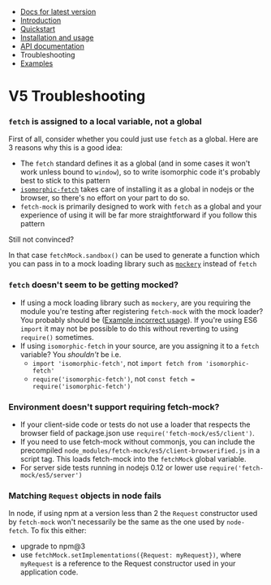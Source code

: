 - [Docs for latest version](/fetch-mock)
- [Introduction](/fetch-mock/v5)
- [Quickstart](/fetch-mock/v5/quickstart)
- [Installation and usage](/fetch-mock/v5/installation)
- [API documentation](/fetch-mock/v5/api)
- Troubleshooting
- [Examples](/fetch-mock/v5/examples)

# V5 Troubleshooting

### `fetch` is assigned to a local variable, not a global

First of all, consider whether you could just use `fetch` as a global. Here are 3 reasons why this is a good idea:

- The `fetch` standard defines it as a global (and in some cases it won't work unless bound to `window`), so to write isomorphic code it's probably best to stick to this pattern
- [`isomorphic-fetch`](https://www.npmjs.com/package/isomorphic-fetch) takes care of installing it as a global in nodejs or the browser, so there's no effort on your part to do so.
- `fetch-mock` is primarily designed to work with `fetch` as a global and your experience of using it will be far more straightforward if you follow this pattern

Still not convinced?

In that case `fetchMock.sandbox()` can be used to generate a function which you can pass in to a mock loading library such as [`mockery`](https://www.npmjs.com/package/mockery) instead of `fetch`

### `fetch` doesn't seem to be getting mocked?

- If using a mock loading library such as `mockery`, are you requiring the module you're testing after registering `fetch-mock` with the mock loader? You probably should be ([Example incorrect usage](https://github.com/wheresrhys/fetch-mock/issues/70)). If you're using ES6 `import` it may not be possible to do this without reverting to using `require()` sometimes.
- If using `isomorphic-fetch` in your source, are you assigning it to a `fetch` variable? You _shouldn't_ be i.e.
  - `import 'isomorphic-fetch'`, not `import fetch from 'isomorphic-fetch'`
  - `require('isomorphic-fetch')`, not `const fetch = require('isomorphic-fetch')`

### Environment doesn't support requiring fetch-mock?

- If your client-side code or tests do not use a loader that respects the browser field of package.json use `require('fetch-mock/es5/client')`.
- If you need to use fetch-mock without commonjs, you can include the precompiled `node_modules/fetch-mock/es5/client-browserified.js` in a script tag. This loads fetch-mock into the `fetchMock` global variable.
- For server side tests running in nodejs 0.12 or lower use `require('fetch-mock/es5/server')`

### Matching `Request` objects in node fails

In node, if using npm at a version less than 2 the `Request` constructor used by `fetch-mock` won't necessarily be the same as the one used by `node-fetch`. To fix this either:

- upgrade to npm@3
- use `fetchMock.setImplementations({Request: myRequest})`, where `myRequest` is a reference to the Request constructor used in your application code.
